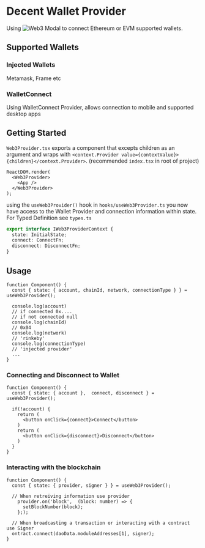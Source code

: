 # Decent Wallet Provider

Using ![Web3 Modal](https://web3modal.com) to connect Ethereum or EVM supported wallets.

## Supported Wallets

### Injected Wallets
Metamask, Frame etc
### WalletConnect
Using WalletConnect Provider, allows connection to mobile and supported desktop apps

## Getting Started
`Web3Provider.tsx` exports a component that excepts children as an argument and wraps with `<context.Provider value={contextValue}>{children}</context.Provider>`. (recommended `index.tsx` in root of project)

```tsx
ReactDOM.render(
  <Web3Provider>
    <App />
  </Web3Provider>
);
```

using the `useWeb3Provider()` hook in `hooks/useWeb3Provider.ts` you now have access to the Wallet Provider and connection information within state. For Typed Definition see `types.ts`

```ts
export interface IWeb3ProviderContext {
  state: InitialState;
  connect: ConnectFn;
  disconnect: DisconnectFn;
}
```

## Usage

```tsx
function Component() {
  const { state: { account, chainId, network, connectionType } } = useWeb3Provider();

  console.log(account)
  // if connected 0x.... 
  // if not connected null
  console.log(chainId)
  // 0x04
  console.log(network)
  // 'rinkeby'
  console.log(connectionType)
  // 'injected provider'
  ... 
}
```

### Connecting and Disconnect to Wallet

```tsx
function Component() {
  const { state: { account },  connect, disconnect } = useWeb3Provider();

  if(!account) {
    return (
      <button onClick={connect}>Connect</button>
    )
    return (
      <button onClick={disconnect}>Disconnect</button>
    )
  }
}
```

### Interacting with the blockchain

```tsx
function Component() {
  const { state: { provider, signer } } = useWeb3Provider();

  // When retreiving information use provider
    provider.on('block',  (block: number) => {
      setBlockNumber(block);
    };);

  // When broadcasting a transaction or interacting with a contract use Signer
  ontract.connect(daoData.moduleAddresses[1], signer);
}
```


